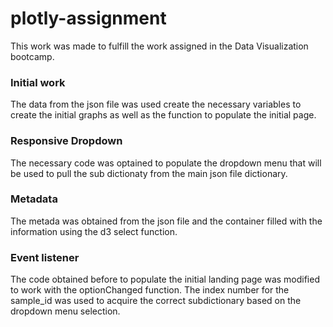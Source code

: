 # plotly-assignment
 
 
 This work was made to fulfill the work assigned in the Data Visualization bootcamp.
 
 ### Initial work
 
 The data from the json file was used create the necessary variables to create the initial graphs as well as the function to populate the initial page.
 
 ### Responsive Dropdown
 
 The necessary code was optained to populate the dropdown menu that will be used to pull the sub dictionaty from the main json file dictionary.
 
 ### Metadata
 
 The metada was obtained from the json file and the container filled with the information using the d3 select function.
 
 ### Event listener
 
 The code obtained before to populate the initial landing page was modified to work with the optionChanged function. The index number for the sample_id was used to acquire the correct subdictionary based on the dropdown menu selection.
